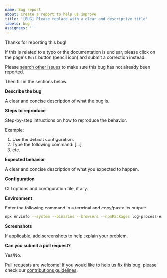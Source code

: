 ```yaml
---
name: Bug report
about: Create a report to help us improve
title: '[BUG] Please replace with a clear and descriptive title'
labels: bug
assignees: ''
---
```


Thanks for reporting this bug!

If this is related to a typo or the documentation is unclear, please click on
the page's `Edit` button (pencil icon) and submit a correction instead.

Please [search other issues](issues) to make sure this bug has not already been
reported.

Then fill in the sections below.

**Describe the bug**

A clear and concise description of what the bug is.

**Steps to reproduce**

Step-by-step intructions on how to reproduce the behavior.

Example:

1. Use the default configuration.
2. Type the following command: [...]
3. etc.

**Expected behavior**

A clear and concise description of what you expected to happen.

**Configuration**

CLI options and configuration file, if any.

**Environment**

Enter the following command in a terminal and copy/paste its output:

```bash
npx envinfo --system --binaries --browsers --npmPackages log-process-errors
```

**Screenshots**

If applicable, add screenshots to help explain your problem.

**Can you submit a pull request?**

Yes/No.

Pull requests are welcome! If you would like to help us fix this bug, please
check our [contributions guidelines](CONTRIBUTING.md).
